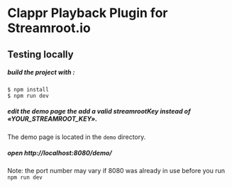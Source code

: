 # Clappr Playback Plugin for Streamroot.io

## Testing locally

##### build the project with :
```
$ npm install
$ npm run dev
```

##### edit the demo page the add a valid streamrootKey instead of «YOUR_STREAMROOT_KEY».

The demo page is located in the `demo` directory.

##### open http://localhost:8080/demo/

Note: the port number may vary if 8080 was already in use before you run `npm run dev`
